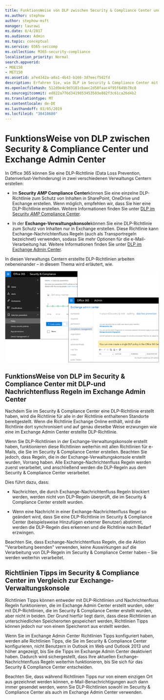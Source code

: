 ```yaml
---
title: FunktionsWeise von DLP zwischen Security & Compliance Center und Exchange Admin Center
ms.author: stephow
author: stephow-msft
manager: laurawi
ms.date: 8/4/2017
ms.audience: Admin
ms.topic: conceptual
ms.service: O365-seccomp
ms.collection: M365-security-compliance
localization_priority: Normal
search.appverid:
- MOE150
- MET150
ms.assetid: a7e4342a-a0a1-4b43-b166-3d7eecf5d2fd
description: Erfahren Sie, wie DLP im Security & Compliance Center mit DLP-und Nachrichtenfluss Regeln (Transportregeln) in der Exchange-Verwaltungskonsole arbeitet.
ms.openlocfilehash: 512d9e4c9d3181cbaec2d58faac4f95f649b78c8
ms.sourcegitcommit: ed822a776d3419853453583e882f3c61ca26d4b2
ms.translationtype: MT
ms.contentlocale: de-DE
ms.lasthandoff: 03/05/2019
ms.locfileid: "30410680"
---
```

# <a name="how-dlp-works-between-the-security--compliance-center-and-exchange-admin-center"></a>FunktionsWeise von DLP zwischen Security & Compliance Center und Exchange Admin Center

In Office 365 können Sie eine DLP-Richtlinie (Data Loss Prevention, Datenverlust-Verhinderung) in zwei verschiedenen Verwaltungs Centern erstellen:
  
- Im **Security _AMP_ Compliance Center**können Sie eine einzelne DLP-Richtlinie zum Schutz von Inhalten in SharePoint, OneDrive und Exchange erstellen. Wenn möglich, empfehlen wir, dass Sie hier eine DLP-Richtlinie erstellen. Weitere Informationen finden Sie unter [DLP im Security _AMP_ Compliance Center](data-loss-prevention-policies.md).
    
- In der **Exchange-Verwaltungskonsole**können Sie eine DLP-Richtlinie zum Schutz von Inhalten nur in Exchange erstellen. Diese Richtlinie kann Exchange-Nachrichtenfluss Regeln (auch als Transportregeln bezeichnet) verwenden, sodass Sie mehr Optionen für die e-Mail-Verarbeitung hat. Weitere Informationen finden Sie unter [DLP im Exchange Admin Center](https://go.microsoft.com/fwlink/?linkid=852311).
    
In diesen Verwaltungs Centern erstellte DLP-Richtlinien arbeiten nebeneinander – in diesem Thema wird erläutert, wie.
  
![DLP-Seiten im Security and Compliance Center und Exchange Admin Center](media/d3eaa7e7-3b16-457b-bd9c-26707f7b584f.png)
  
## <a name="how-dlp-in-the-security--compliance-center-works-with-dlp-and-mail-flow-rules-in-the-exchange-admin-center"></a>FunktionsWeise von DLP im Security & Compliance Center mit DLP-und Nachrichtenfluss Regeln im Exchange Admin Center

Nachdem Sie im Security & Compliance Center eine DLP-Richtlinie erstellt haben, wird die Richtlinie für alle in der Richtlinie enthaltenen Standorte bereitgestellt. Wenn die Richtlinie Exchange Online enthält, wird die Richtlinie dort synchronisiert und auf genau dieselbe Weise erzwungen wie eine im Exchange Admin Center erstellte DLP-Richtlinie. 
  
Wenn Sie DLP-Richtlinien in der Exchange-Verwaltungskonsole erstellt haben, funktionieren diese Richtlinien weiterhin mit allen Richtlinien für e-Mails, die Sie im Security & Compliance Center erstellen. Beachten Sie jedoch, dass Regeln, die in der Exchange-Verwaltungskonsole erstellt wurden, Vorrang haben. Alle Exchange-Nachrichtenfluss Regeln werden zuerst verarbeitet, und anschließend werden die DLP-Regeln aus dem Security & Compliance Center verarbeitet.
  
Dies führt dazu, dass:
  
- Nachrichten, die durch Exchange-Nachrichtenfluss Regeln blockiert werden, werden nicht von DLP-Regeln überprüft, die im Security & Compliance Center erstellt wurden.
    
- Wenn eine Nachricht in einer Exchange-Nachrichtenfluss Regel so geändert wird, dass Sie eine DLP-Richtlinie im Security & Compliance Center (beispielsweise Hinzufügen externer Benutzer) abstimmt, werden die DLP-Regeln dies erkennen und die Richtlinie nach Bedarf erzwingen.
    
Beachten Sie, dass Exchange-Nachrichtenfluss Regeln, die die Aktion "Verarbeitung beenden" verwenden, keine Auswirkungen auf die Verarbeitung von DLP-Regeln im Security & Compliance Center haben – Sie werden weiterhin verarbeitet.
  
## <a name="policy-tips-in-the-security--compliance-center-vs-the-exchange-admin-center"></a>Richtlinien Tipps im Security & Compliance Center im Vergleich zur Exchange-Verwaltungskonsole

Richtlinien Tipps können entweder mit DLP-Richtlinien und Nachrichtenfluss Regeln funktionieren, die im Exchange Admin Center erstellt wurden, oder mit DLP-Richtlinien, die im Security & Compliance Center erstellt wurden, aber nicht in beiden. Der Grund hierfür liegt darin, dass diese Richtlinien an unterschiedlichen Speicherorten gespeichert werden, Richtlinien Tipps können jedoch nur von einem Speicherort aus erstellt werden.
  
Wenn Sie im Exchange Admin Center Richtlinien Tipps konfiguriert haben, werden alle Richtlinien Tipps, die Sie im Security & Compliance Center konfigurieren, nicht Benutzern in Outlook im Web und Outlook 2013 und höher angezeigt, bis Sie die Tipps im Exchange Admin Center deaktiviert haben. Dadurch wird sichergestellt, dass Ihre aktuellen Exchange-Nachrichtenfluss Regeln weiterhin funktionieren, bis Sie sich für das Security & Compliance Center entscheiden.
  
Beachten Sie, dass während Richtlinien Tipps nur von einem einzigen Ort aus gezeichnet werden können, e-Mail-Benachrichtigungen auch dann immer gesendet werden, wenn Sie DLP-Richtlinien sowohl im Security & Compliance Center als auch im Exchange Admin Center verwenden.
  

